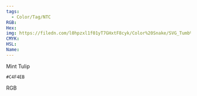 ```yaml
---
tags:
  - Color/Tag/NTC
RGB:
Hex:
img: https://filedn.com/l0hpzxl1f01yT7GHxtF8cyk/Color%20Snake/SVG_Tumb%20Mass%20No%20Name/C4F4EB.svg
CMYK:
HSL:
Name:
---
```

Mint Tulip
```palette
#C4F4EB
```
RGB
